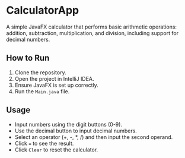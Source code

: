 # CalculatorApp

A simple JavaFX calculator that performs basic arithmetic operations: addition, subtraction, multiplication, and division, including support for decimal numbers.

## How to Run

1. Clone the repository.
2. Open the project in IntelliJ IDEA.
3. Ensure JavaFX is set up correctly.
4. Run the `Main.java` file.

## Usage

- Input numbers using the digit buttons (0-9).
- Use the decimal button to input decimal numbers.
- Select an operator (+, -, *, /) and then input the second operand.
- Click `=` to see the result.
- Click `Clear` to reset the calculator.

